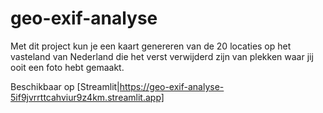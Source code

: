 # geo-exif-analyse
Met dit project kun je een kaart genereren van de 20 locaties op het vasteland van Nederland die het verst verwijderd zijn van plekken waar jij ooit een foto hebt gemaakt.

Beschikbaar op [Streamlit|https://geo-exif-analyse-5if9jvrrttcahviur9z4km.streamlit.app]